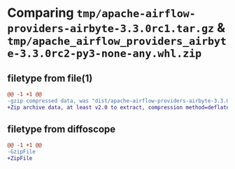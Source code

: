 # Comparing `tmp/apache-airflow-providers-airbyte-3.3.0rc1.tar.gz` & `tmp/apache_airflow_providers_airbyte-3.3.0rc2-py3-none-any.whl.zip`

## filetype from file(1)

```diff
@@ -1 +1 @@
-gzip compressed data, was "dist/apache-airflow-providers-airbyte-3.3.0rc1.tar", last modified: Tue May 16 15:52:45 2023, max compression
+Zip archive data, at least v2.0 to extract, compression method=deflate
```

## filetype from diffoscope

```diff
@@ -1 +1 @@
-GzipFile
+ZipFile
```


